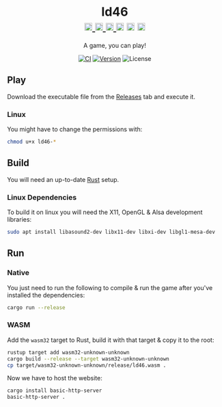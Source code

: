 <h1 align="center">
	ld46<br/>
	<a href="https://github.com/tversteeg/ld46/releases">
		<img src="https://cdn.rawgit.com/simple-icons/simple-icons/develop/icons/linux.svg" width="18" height="18" />
		<img src="https://cdn.rawgit.com/simple-icons/simple-icons/develop/icons/apple.svg" width="18" height="18" />
		<img src="https://cdn.rawgit.com/simple-icons/simple-icons/develop/icons/windows.svg" width="18" height="18" />
	</a>
	<img src="https://cdn.rawgit.com/simple-icons/simple-icons/develop/icons/mozillafirefox.svg" width="18" height="18" />
	<img src="https://cdn.rawgit.com/simple-icons/simple-icons/develop/icons/googlechrome.svg" width="18" height="18" />
	<img src="https://cdn.rawgit.com/simple-icons/simple-icons/develop/icons/safari.svg" width="18" height="18" />
</h1>
<p align="center">
	A game, you can play!
</p>
	
<p align="center">
	<a href="https://github.com/tversteeg/ld46/actions"><img src="https://github.com/tversteeg/ld46/workflows/CI/badge.svg" alt="CI"/></a>
	<a href="https://crates.io/crates/ld46"><img src="https://img.shields.io/crates/v/ld46.svg" alt="Version"/></a>
	<img src="https://img.shields.io/crates/l/ld46.svg" alt="License"/>
	<br/>
</p>

## Play

Download the executable file from the [Releases](https://github.com/tversteeg/ld46/releases) tab and execute it.

### Linux

You might have to change the permissions with:

```bash
chmod u+x ld46-*
```

## Build

You will need an up-to-date [Rust](https://rustup.rs/) setup.

### Linux Dependencies

To build it on linux you will need the X11, OpenGL & Alsa development libraries:

```bash
sudo apt install libasound2-dev libx11-dev libxi-dev libgl1-mesa-dev
```

## Run

### Native

You just need to run the following to compile & run the game after you've installed the dependencies:

```bash
cargo run --release
```

### WASM

Add the `wasm32` target to Rust, build it with that target & copy it to the root:

```bash
rustup target add wasm32-unknown-unknown
cargo build --release --target wasm32-unknown-unknown
cp target/wasm32-unknown-unknown/release/ld46.wasm .
```

Now we have to host the website:

```bash
cargo install basic-http-server
basic-http-server .
```
